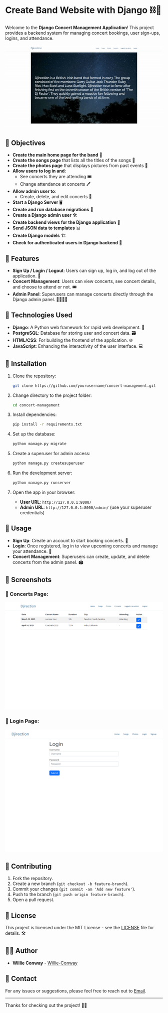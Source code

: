 # Create Band Website with Django ⛓️🎤

Welcome to the **Django Concert Management Application**! This project provides a backend system for managing concert bookings, user sign-ups, logins, and attendance. 

 ![Back End Development Capstone](https://github.com/Willie-Conway/Back-end-Development-Capstone/blob/8014f3b8307c2e14a509dadd49de4ac67e592c5d/Screenshots/Djirection.gif)


## 🎯 Objectives

- **Create the main home page for the band** 🎸
- **Create the songs page** that lists all the titles of the songs 🎵
- **Create the photos page** that displays pictures from past events 📸
- **Allow users to log in and**:
  - See concerts they are attending 🎟️
  - Change attendance at concerts 🖊️
- **Allow admin user to**:
  - Create, delete, and edit concerts 🔧
- **Start a Django Server** 🖥️
- **Create and run database migrations** 🔄
- **Create a Django admin user** 🛠️
- **Create backend views for the Django application** 📝
- **Send JSON data to templates** 📊
- **Create Django models** 🏗️
- **Check for authenticated users in Django backend** 🔐

## 🚀 Features

- **Sign Up / Login / Logout**: Users can sign up, log in, and log out of the application. 🔐
- **Concert Management**: Users can view concerts, see concert details, and choose to attend or not. 🎟️
- **Admin Panel**: Superusers can manage concerts directly through the Django admin panel. 👨‍💻👩‍💻

## 🔧 Technologies Used

- **Django**: A Python web framework for rapid web development. 🐍
- **PostgreSQL**: Database for storing user and concert data. 🗃️
- **HTML/CSS**: For building the frontend of the application. 🌐
- **JavaScript**: Enhancing the interactivity of the user interface. 💻

## 🌱 Installation

1. Clone the repository:
   ```bash
   git clone https://github.com/yourusername/concert-management.git
   ```

2. Change directory to the project folder:
   ```bash
   cd concert-management
   ```

3. Install dependencies:
   ```bash
   pip install -r requirements.txt
   ```

4. Set up the database:
   ```bash
   python manage.py migrate
   ```

5. Create a superuser for admin access:
   ```bash
   python manage.py createsuperuser
   ```

6. Run the development server:
   ```bash
   python manage.py runserver
   ```

7. Open the app in your browser:
   - **User URL**: `http://127.0.0.1:8000/`
   - **Admin URL**: `http://127.0.0.1:8000/admin/` (use your superuser credentials)

## 🎉 Usage

- **Sign Up**: Create an account to start booking concerts. 📝
- **Login**: Once registered, log in to view upcoming concerts and manage your attendance. 🔑
- **Concert Management**: Superusers can create, update, and delete concerts from the admin panel. 🏟️

## 📸 Screenshots

### 🎤 Concerts Page:
![Concerts Page Screenshot](https://github.com/Willie-Conway/Back-end-Development-Capstone/blob/ace43ffd2ecb6ca9981016f74be09f77052d6dcb/Screenshots/django-concerts.jpg)

### 🔐 Login Page:
![Login Page Screenshot](https://github.com/Willie-Conway/Back-end-Development-Capstone/blob/8014f3b8307c2e14a509dadd49de4ac67e592c5d/Screenshots/django-login.jpg)

## 🤝 Contributing

1. Fork the repository.
2. Create a new branch (`git checkout -b feature-branch`).
3. Commit your changes (`git commit -am 'Add new feature'`).
4. Push to the branch (`git push origin feature-branch`).
5. Open a pull request.

## 📝 License

This project is licensed under the MIT License - see the [LICENSE](LICENSE) file for details. 🛠️

## 👨‍💻 Author

- **Willie Conway** - [Willie-Conway](https://github.com/Willie-Conway)

## 📧 Contact

For any issues or suggestions, please feel free to reach out to [Email](mailto:hire.willie.conway@gmail.com).

---

Thanks for checking out the project! 🙌🚀


